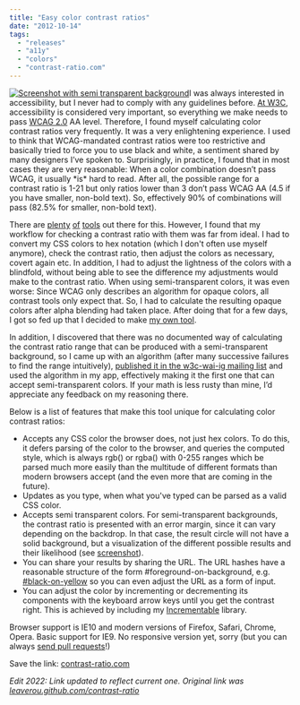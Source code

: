 ```yaml
---
title: "Easy color contrast ratios"
date: "2012-10-14"
tags:
  - "releases"
  - "a11y"
  - "colors"
  - "contrast-ratio.com"
---
```


[![](images/Screen-Shot-2012-10-14-at-06.08.41--300x254.png "Screenshot with semi transparent background")](images/Screen-Shot-2012-10-14-at-06.08.41-.png)I was always interested in accessibility, but I never had to comply with any guidelines before. [At W3C](http://lea.verou.me/2012/08/lea-at-w3-org/), accessibility is considered very important, so everything we make needs to pass [WCAG 2.0](http://www.w3.org/TR/WCAG/) AA level. Therefore, I found myself calculating color contrast ratios very frequently. It was a very enlightening experience. I used to think that WCAG-mandated contrast ratios were too restrictive and basically tried to force you to use black and white, a sentiment shared by many designers I’ve spoken to. Surprisingly, in practice, I found that in most cases they are very reasonable: When a color combination doesn’t pass WCAG, it usually \*is\* hard to read. After all, the possible range for a contrast ratio is 1-21 but only ratios lower than 3 don’t pass WCAG AA (4.5 if you have smaller, non-bold text). So, effectively 90% of combinations will pass (82.5% for smaller, non-bold text).

There are [plenty](http://snook.ca/technical/colour_contrast/colour.html) [of](http://www.colorsontheweb.com/colorcontrast.asp) [tools](http://juicystudio.com/services/luminositycontrastratio.php) out there for this. However, I found that my workflow for checking a contrast ratio with them was far from ideal. I had to convert my CSS colors to hex notation (which I don't often use myself anymore), check the contrast ratio, then adjust the colors as necessary, covert again etc. In addition, I had to adjust the lightness of the colors with a blindfold, without being able to see the difference my adjustments would make to the contrast ratio. When using semi-transparent colors, it was even worse: Since WCAG only describes an algorithm for opaque colors, all contrast tools only expect that. So, I had to calculate the resulting opaque colors after alpha blending had taken place. After doing that for a few days, I got so fed up that I decided to make [my own tool](https://contrast-ratio.com).

In addition, I discovered that there was no documented way of calculating the contrast ratio range that can be produced with a semi-transparent background, so I came up with an algorithm (after many successive failures to find the range intuitively), [published it in the w3c-wai-ig mailing list](http://lists.w3.org/Archives/Public/w3c-wai-ig/2012OctDec/0011.html) and used the algorithm in my app, effectively making it the first one that can accept semi-transparent colors. If your math is less rusty than mine, I’d appreciate any feedback on my reasoning there.

Below is a list of features that make this tool unique for calculating color contrast ratios:

- Accepts any CSS color the browser does, not just hex colors. To do this, it defers parsing of the color to the browser, and queries the computed style, which is always rgb() or rgba() with 0-255 ranges which be parsed much more easily than the multitude of different formats than modern browsers accept (and the even more that are coming in the future).
- Updates as you type, when what you've typed can be parsed as a valid CSS color.
- Accepts semi transparent colors. For semi-transparent backgrounds, the contrast ratio is presented with an error margin, since it can vary depending on the backdrop. In that case, the result circle will not have a solid background, but a visualization of the different possible results and their likelihood (see [screenshot](images/Screen-Shot-2012-10-14-at-06.08.41-.png)).
- You can share your results by sharing the URL. The URL hashes have a reasonable structure of the form #foreground-on-background, e.g. [#black-on-yellow](http://leaverou.github.com/contrast-ratio/#black-on-yellow) so you can even adjust the URL as a form of input.
- You can adjust the color by incrementing or decrementing its components with the keyboard arrow keys until you get the contrast right. This is achieved by including my [Incrementable](http://lea.verou.me/2011/02/incrementable-length-values-in-text-fields/) library.

Browser support is IE10 and modern versions of Firefox, Safari, Chrome, Opera. Basic support for IE9. No responsive version yet, sorry (but you can always [send pull requests](https://github.com/LeaVerou/contrast-ratio)!)

Save the link: [contrast-ratio.com](https://contrast-ratio.com)

_Edit 2022: Link updated to reflect current one. Original link was [leaverou.github.com/contrast-ratio](http://leaverou.github.com/contrast-ratio)_
